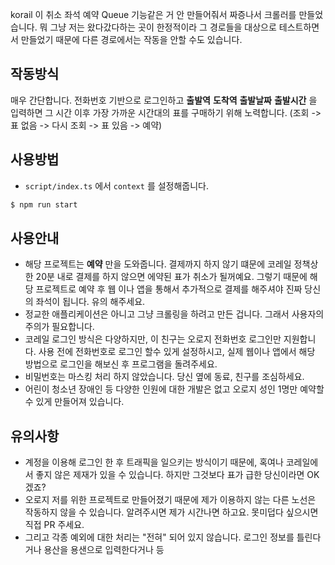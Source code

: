korail 이 취소 좌석 예약 Queue 기능같은 거 안 만들어줘서 짜증나서 크롤러를 만들었습니다. 뭐 그냥 저는 왔다갔다하는 곳이 한정적이라 그 경로들을 대상으로 테스트하면서 만들었기 때문에 다른 경로에서는 작동을 안할 수도 있습니다.

## 작동방식
  매우 간단합니다. 전화번호 기반으로 로그인하고 **출발역** **도착역** **출발날짜** **출발시간** 을 입력하면 그 시간 이후 가장 가까운 시간대의 표를 구매하기 위해 노력합니다. (조회 -> 표 없음 -> 다시 조회 -> 표 있음 -> 예약)

## 사용방법
  - `script/index.ts` 에서 `context` 를 설정해줍니다.
  ```bash
  $ npm run start
  ```


## 사용안내
  - 해당 프로젝트는 **예약** 만을 도와줍니다. 결제까지 하지 않기 떄문에 코레일 정책상 한 20분 내로 결제를 하지 않으면 에약된 표가 취소가 될꺼예요. 그렇기 때문에 해당 프로젝트로 예약 후 웹 이나 앱을 통해서 추가적으로 결제를 해주셔야 진짜 당신의 좌석이 됩니다. 유의 해주세요.
  - 정교한 애플리케이션은 아니고 그냥 크롤링을 하려고 만든 겁니다. 그래서 사용자의 주의가 필요합니다. 
  - 코레일 로그인 방식은 다양하지만, 이 친구는 오로지 전화번호 로그인만 지원합니다. 사용 전에 전화번호로 로그인 할수 있게 설정하시고, 실제 웹이나 앱에서 해당 방법으로 로그인을 해보신 후 프로그램을 돌려주세요.
  - 비밀번호는 마스킹 처리 하지 않았습니다. 당신 옆에 동료, 친구를 조심하세요. 
  - 어린이 청소년 장애인 등 다양한 인원에 대한 개발은 없고 오로지 성인 1명만 예약할 수 있게 만들어져 있습니다.

## 유의사항
  - 계정을 이용해 로그인 한 후 트래픽을 일으키는 방식이기 때문에, 혹여나 코레일에서 좋지 않은 제재가 있을 수 있습니다. 하지만 그것보다 표가 급한 당신이라면 OK 겠죠?
  - 오로지 저를 위한 프로젝트로 만들어졌기 때문에 제가 이용하지 않는 다른 노선은 작동하지 않을 수 있습니다. 알려주시면 제가 시간나면 하고요. 못미덥다 싶으시면 직접 PR 주세요.
  - 그리고 각종 예외에 대한 처리는 "전혀" 되어 있지 않습니다. 로그인 정보를 틀린다거나 용산을 용샌으로 입력한다거나 등 
